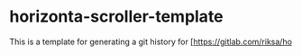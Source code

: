 # horizonta-scroller-template
This is a template for generating a git history for 
[https://gitlab.com/riksa/ho